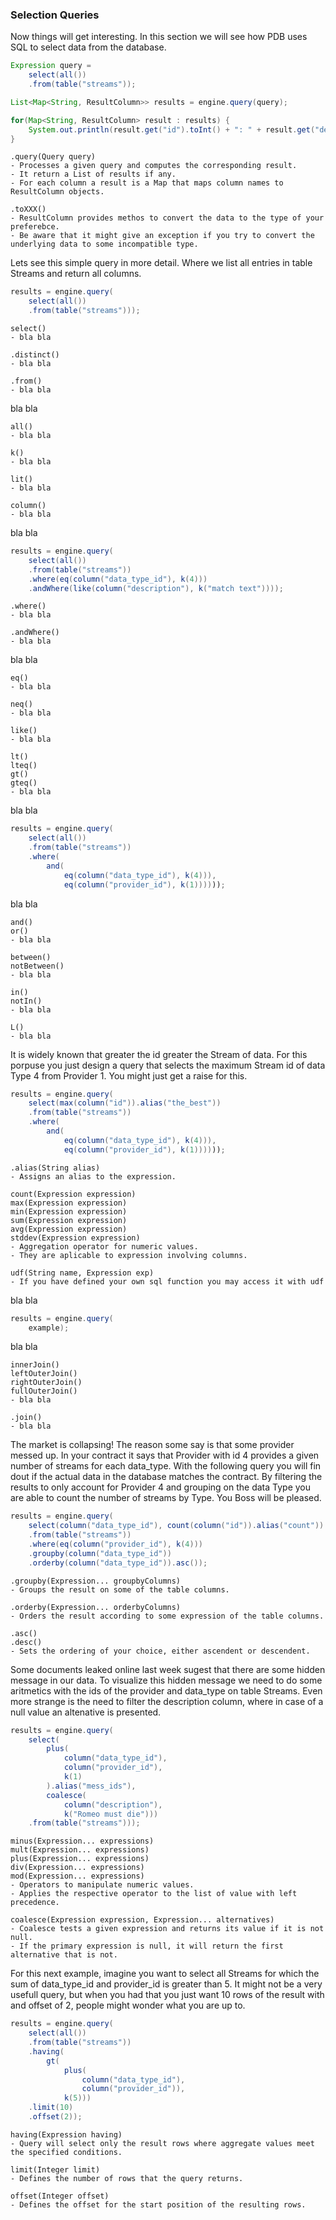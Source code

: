 ### Selection Queries

Now things will get interesting. In this section we will see how PDB uses SQL to select data from the database.

```java
Expression query =
	select(all())
	.from(table("streams"));

List<Map<String, ResultColumn>> results = engine.query(query);

for(Map<String, ResultColumn> result : results) {
	System.out.println(result.get("id").toInt() + ": " + result.get("description").toString());
}
```

	.query(Query query)
	- Processes a given query and computes the corresponding result.
	- It return a List of results if any.
	- For each column a result is a Map that maps column names to ResultColumn objects.

	.toXXX()
	- ResultColumn provides methos to convert the data to the type of your preferebce.
	- Be aware that it might give an exception if you try to convert the underlying data to some incompatible type.

Lets see this simple query in more detail.
Where we list all entries in table Streams and return all columns.

```java
results = engine.query(
	select(all())
	.from(table("streams")));
```

	select()
	- bla bla

	.distinct()
	- bla bla
	
	.from()
	- bla bla

bla bla

	all()
	- bla bla

	k()
	- bla bla

	lit()
	- bla bla
	
	column()
	- bla bla

bla bla

```java
results = engine.query(
	select(all())
	.from(table("streams"))
	.where(eq(column("data_type_id"), k(4)))
	.andWhere(like(column("description"), k("match text"))));
```

	.where()
	- bla bla
	
	.andWhere()
	- bla bla

bla bla

	eq()
	- bla bla
	
	neq()
	- bla bla

	like()
	- bla bla

	lt()
	lteq()
	gt()
	gteq()
	- bla bla

bla bla

```java
results = engine.query(
	select(all())
	.from(table("streams"))
	.where(
		and(
			eq(column("data_type_id"), k(4))),
			eq(column("provider_id"), k(1))))));
```

bla bla

	and()
	or()
	- bla bla

	between()
	notBetween()
	- bla bla

	in()
	notIn()
	- bla bla

	L()
	- bla bla

It is widely known that greater the id greater the Stream of data.
For this porpuse you just design a query that selects the maximum Stream id of data Type 4 from Provider 1. 
You might just get a raise for this.

```java
results = engine.query(
	select(max(column("id")).alias("the_best"))
	.from(table("streams"))
	.where(
		and(
			eq(column("data_type_id"), k(4))),
			eq(column("provider_id"), k(1))))));
```

	.alias(String alias)
	- Assigns an alias to the expression.
 
	count(Expression expression)
	max(Expression expression)
	min(Expression expression)
	sum(Expression expression)
	avg(Expression expression)	
	stddev(Expression expression)
	- Aggregation operator for numeric values.
	- They are aplicable to expression involving columns.

	udf(String name, Expression exp)
	- If you have defined your own sql function you may access it with udf

bla bla

```java
results = engine.query(
	example);
```

bla bla

	innerJoin()
	leftOuterJoin()
	rightOuterJoin()
	fullOuterJoin()
	- bla bla

	.join()
	- bla bla

The market is collapsing! The reason some say is that some provider messed up.
In your contract it says that Provider with id 4 provides a given number of streams for each data_type.
With the following query you will fin dout if the actual data in the database matches the contract.
By filtering the results to only account for Provider 4 and grouping on the data Type you are able to count the number of streams by Type.
You Boss will be pleased.

```java
results = engine.query(
	select(column("data_type_id"), count(column("id")).alias("count"))
	.from(table("streams"))
	.where(eq(column("provider_id"), k(4)))
	.groupby(column("data_type_id"))
	.orderby(column("data_type_id")).asc());
```

	.groupby(Expression... groupbyColumns)
	- Groups the result on some of the table columns.
	
	.orderby(Expression... orderbyColumns)
	- Orders the result according to some expression of the table columns.

	.asc()
	.desc()
	- Sets the ordering of your choice, either ascendent or descendent.

Some documents leaked online last week sugest that there are some hidden message in our data.
To visualize this hidden message we need to do some aritmetics with the ids of the provider and data_type on table Streams.
Even more strange is the need to filter the description column, where in case of a null value an altenative is presented.

```java
results = engine.query(
	select(
		plus(
			column("data_type_id"),
			column("provider_id"),
			k(1)
		).alias("mess_ids"),
		coalesce(
			column("description"),
			k("Romeo must die")))
	.from(table("streams")));
```

	minus(Expression... expressions)
	mult(Expression... expressions)
	plus(Expression... expressions)
	div(Expression... expressions)
	mod(Expression... expressions)
	- Operators to manipulate numeric values.
	- Applies the respective operator to the list of value with left precedence.

	coalesce(Expression expression, Expression... alternatives)
	- Coalesce tests a given expression and returns its value if it is not null.
	- If the primary expression is null, it will return the first alternative that is not.

For this next example, imagine you want to select all Streams for which the sum of data_type_id and provider_id is greater than 5.
It might not be a very usefull query, but when you had that you just want 10 rows of the result with and offset of 2, people might wonder what you are up to.

```java
results = engine.query(
	select(all())
	.from(table("streams"))
	.having(
		gt(
			plus(
				column("data_type_id"),
				column("provider_id")),
			k(5)))
	.limit(10)
	.offset(2));
```

	having(Expression having)
	- Query will select only the result rows where aggregate values meet the specified conditions.

	limit(Integer limit)
	- Defines the number of rows that the query returns.

	offset(Integer offset)
	- Defines the offset for the start position of the resulting rows.

